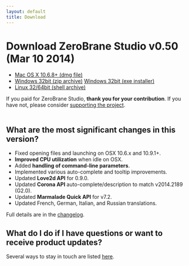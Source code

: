 ```yaml
---
layout: default
title: Download
---
```


# Download ZeroBrane Studio v0.50 (Mar 10 2014)

<ul class="download" id="download-options">
  <li><a class="mac" href="https://download.zerobrane.com/ZeroBraneStudioEduPack-0.50-macos.dmg" onclick="var that=this;_gaq.push(['_trackEvent','Download-macos','ZeroBraneStudioEduPack-0.50-macos.dmg',this.href]);setTimeout(function(){location.href=that.href;},200);return false;">
    Mac OS X 10.6.8+ (dmg file)</a></li>
  <li><a class="winzip" href="https://download.zerobrane.com/ZeroBraneStudioEduPack-0.50-win32.zip" onclick="var that=this;_gaq.push(['_trackEvent','Download-win32','ZeroBraneStudioEduPack-0.50-win32.zip',this.href]);setTimeout(function(){location.href=that.href;},200);return false;">
    Windows 32bit (zip archive)</a>
      <a class="winexe" href="https://download.zerobrane.com/ZeroBraneStudioEduPack-0.50-win32.exe" onclick="var that=this;_gaq.push(['_trackEvent','Download-win32','ZeroBraneStudioEduPack-0.50-win32.exe',this.href]);setTimeout(function(){location.href=that.href;},200);return false;">
    Windows 32bit (exe installer)</a></li>
  <li><a class="linux" href="https://download.zerobrane.com/ZeroBraneStudioEduPack-0.50-linux.sh" onclick="var that=this;_gaq.push(['_trackEvent','Download-linux','ZeroBraneStudioEduPack-0.50-linux.sh',this.href]);setTimeout(function(){location.href=that.href;},200);return false;">
    Linux 32/64bit (shell archive)</a></li>
</ul>
<div class="thank-you" id="thank-you">If you paid for ZeroBrane Studio, <strong>thank you for your contribution</strong>. If you have not, please consider <a href="support.html">supporting the project</a>.</div>
<div class="separator">&nbsp;</div>

## What are the most significant changes in this version?
- Fixed opening files and launching on OSX 10.6.x and 10.9.1+.
- **Improved CPU utilization** when idle on OSX.
- Added **handling of command-line parameters**.
- Implemented various auto-complete and tooltip improvements.
- Updated **Love2d API** for 0.9.0.
- Updated **Corona API** auto-complete/description to match v2014.2189 (G2.0).
- Updated **Marmalade Quick API** for v7.2.
- Updated French, German, Italian, and Russian translations.

Full details are in the [changelog](https://github.com/pkulchenko/ZeroBraneStudio/blob/master/CHANGELOG.md).

## What do I do if I have questions or want to receive product updates?

Several ways to stay in touch are listed [here](community.html).
